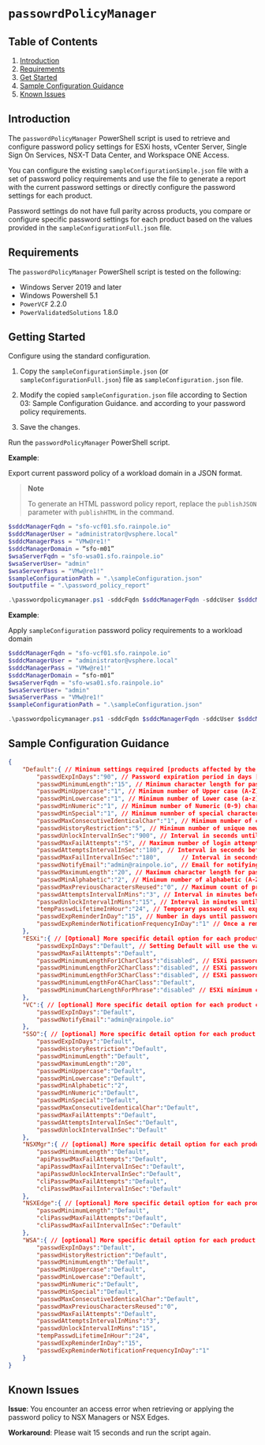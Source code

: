 # `passowrdPolicyManager`

## Table of Contents
1. [Introduction](#introduction)
2. [Requirements](#requirements)
3. [Get Started](#get-started)
4. [Sample Configuration Guidance](#sample-configuration-guidance)
5. [Known Issues](#known-issues)

## Introduction

The `passwordPolicyManager` PowerShell script is used to retrieve and configure password policy settings for ESXi hosts, vCenter Server, Single Sign On Services, NSX-T Data Center, and Workspace ONE Access.

You can configure the existing `sampleConfigurationSimple.json` file with a set of password policy requirements and use the file to generate a report with the current password settings or directly configure the password settings for each product.

Password settings do not have full parity across products, you compare or configure specific password settings for each product based on the values provided in the `sampleConfigurationFull.json` file.

## Requirements

The `passwordPolicyManager` PowerShell script is tested on the following:

- Windows Server 2019 and later
- Windows Powershell 5.1
- `PowerVCF` 2.2.0
- `PowerValidatedSolutions` 1.8.0

## Getting Started

Configure using the standard configuration.

1. Copy the `sampleConfigurationSimple.json` (or `sampleConfigurationFull.json`) file as `sampleConfiguration.json` file.

2. Modify the copied `sampleConfiguration.json` file according to Section 03: Sample Configuration Guidance. and according to your password policy requirements.

3. Save the changes.

Run the `passwordPolicyManager` PowerShell script.

**Example**:

Export current password policy of a workload domain in a JSON format.

> **Note**
>
> To generate an HTML password policy report, replace the `publishJSON` parameter with `publishHTML` in the command.

```powershell
$sddcManagerFqdn = "sfo-vcf01.sfo.rainpole.io"
$sddcManagerUser = "administrator@vsphere.local"
$sddcManagerPass = "VMw@re1!"
$sddcManagerDomain = “sfo-m01”
$wsaServerFqdn = "sfo-wsa01.sfo.rainpole.io"
$wsaServerUser= "admin"
$wsaServerPass = "VMw@re1!"
$sampleConfigurationPath = ".\sampleConfiguration.json"
$outputfile = ".\password_policy_report"

.\passwordpolicymanager.ps1 -sddcFqdn $sddcManagerFqdn -sddcUser $sddcManagerUser -sddcPass $sddcManagerPass -sddcDomain $sddcManagerDomain -wsaFqdn $wsaServerFqdn -wsaUser $wsaServerUser -wsaPass $wsaServerPass -commonPolicyFile $sampleConfigurationPath -outputFile $outputfile -publishJSON
```

**Example**:

Apply `sampleConfiguration` password policy requirements to a workload domain

```powershell
$sddcManagerFqdn = "sfo-vcf01.sfo.rainpole.io"
$sddcManagerUser = "administrator@vsphere.local"
$sddcManagerPass = "VMw@re1!"
$sddcManagerDomain = “sfo-m01”
$wsaServerFqdn = "sfo-wsa01.sfo.rainpole.io"
$wsaServerUser= "admin"
$wsaServerPass = "VMw@re1!"
$sampleConfigurationPath = ".\sampleConfiguration.json"

.\passwordpolicymanager.ps1 -sddcFqdn $sddcManagerFqdn -sddcUser $sddcManagerUser -sddcPass $sddcManagerPass -sddcDomain $sddcManagerDomain -wsaFqdn $wsaServerFqdn -wsaUser $wsaServerUser -wsaPass $wsaServerPass -commonPolicyFile $sampleConfigurationPath -configurePasswordPolicy
```

## Sample Configuration Guidance

```json
{
	"Default":{ // Mininum settings required [products affected by the configuration].
		"passwdExpInDays":"90", // Password expiration period in days [ESXi, VC, SSO, WSA]; default password expires every 90 days.
		"passwdMinimumLength":"15", // Minimum character length for password in number of characters [ESXi, SSO, NSX, WSA]; default minimum is 15 characters.
		"passwdMinUppercase":"1", // Minimum number of Upper case (A-Z) characters within the password [SSO, WSA]; default minimum is 1 upper case character.
		"passwdMinLowercase":"1", // Minimum number of Lower case (a-z) characters within the password [SSO, WSA]; default minimum is 1 lower case character.
		"passwdMinNumeric":"1", // Minimum number of Numeric (0-9) characters within the password[SSO, WSA]; default minimum is 1 numeric character.
		"passwdMinSpecial":"1", // Minimum numnber of special characters within the password [SSO, WSA]; default minimum is 1 special character.
		"passwdMaxConsecutiveIdenticalChar":"1", // Minimum number of consecutive identical character within the password [SSO, WSA]; default is only 3 consecutive.
		"passwdHistoryRestriction":"5", // Minimum number of unique new passwords before an old password can be reused [SSO, WSA]; default is 5 unique password.
		"passwdUnlockIntervalInSec":"900", // Interval in seconds until a locked account automatically unlocks [SSO, WSA, NSX]; default is 15 mins
		"passwdMaxFailAttempts":"5", // Maximum number of login attempts before account auto lock [SSO, WSA]; default is 5 attempts.
		"passwdAttemptsIntervalInSec":"180", // Interval in seconds before login attempts counter resets [SSO, WSA]; default is 3 mins.
		"passwdMaxFailIntervalInSec":"180",		 // Interval in seconds before cli login attempts counter resets[SSO, NSX]; default is 3 mins.
		"passwdNotifyEmail":"admin@rainpole.io", // Email for notifying vCenter Server appliance password expiration date [VC].
		"passwdMaximumLength":"20", // Maximum character length for password in number of characters [SSO]; default is 20 characters.
		"passwdMinAlphabetic":"2", // Minimum number of alphabetic (A-Z,a-z) characters in the password [SSO]; default is 2 characters.
		"passwdMaxPreviousCharactersReused":"0", // Maximum count of previous character reused [WSA], example if this is set to 2 and an old password is "VMware" then new password cannot contain "VM"; default is 0 which is disabled.
		"passwdAttemptsIntervalInMins":"3", // Interval in minutes before login attempts counter resets[WSA]; default is 3 mins.
		"passwdUnlockIntervalInMins":"15", // Interval in minutes until a locked account automatically unlocks[WSA]; default is 15 mins.
		"tempPasswdLifetimeInHour":"24", // Temporary password will expire in how many hours[WSA]; default is 24 hours.
		"passwdExpReminderInDay":"15", // Number in days until password expiration before a reminder notice is send out[WSA]; default is 15 days.
		"passwdExpReminderNotificationFrequencyInDay":"1" // Once a reminder notice is send, number of duration before the next reminder notice is sent [WSA]; default is 1 day.
	},
	"ESXi":{ // [Optional] More specific detail option for each product can be set within the configuration JSON.
		"passwdExpInDays":"Default", // Setting Default will use the values set in the Default section
		"passwdMaxFailAttempts":"Default",
		"passwdMinimumLengthFor1CharClass":"disabled", // ESXi password character length required for 1 character class set, set "disable" for not allowing password to have 1 character class set.
		"passwdMinimumLengthFor2CharClass":"disabled", // ESXi password character length required for 2 character class set, set "disable" for not allowing password to have 2 character class set.
		"passwdMinimumLengthFor3CharClass":"disabled", // ESXi password character length required for 3 character class set, set "disable" for not allowing password to have 3 character class set.
		"passwdMinimumLengthFor4CharClass":"Default",
		"passwdMinimumCharLengthForPhrase":"disabled" // ESXi minimum character length for password phrase, set "disable" for not allowing password phrase.
	},
	"VC":{ // [optional] More specific detail option for each product can be set within the configuration JSON.
		"passwdExpInDays":"Default",
		"passwdNotifyEmail":"admin@rainpole.io"
	},
	"SSO":{ // [optional] More specific detail option for each product can be set within the configuration JSON.
		"passwdExpInDays":"Default",
		"passwdHistoryRestriction":"Default",
		"passwdMinimumLength":"Default",
		"passwdMaximumLength":"20",
		"passwdMinUppercase":"Default",
		"passwdMinLowercase":"Default",
		"passwdMinAlphabetic":"2",
		"passwdMinNumeric":"Default",
		"passwdMinSpecial":"Default",
		"passwdMaxConsecutiveIdenticalChar":"Default",
		"passwdMaxFailAttempts":"Default",
		"passwdAttemptsIntervalInSec":"Default",
		"passwdUnlockIntervalInSec":"Default"
	},
	"NSXMgr":{ // [optional] More specific detail option for each product can be set within the configuration JSON.
		"passwdMinimumLength":"Default",
		"apiPasswdMaxFailAttempts":"Default",
		"apiPasswdMaxFailIntervalInSec":"Default",
		"apiPasswdUnlockIntervalInSec":"Default",
		"cliPasswdMaxFailAttempts":"Default",
		"cliPasswdMaxFailIntervalInSec":"Default"
	},
	"NSXEdge":{ // [optional] More specific detail option for each product can be set within the configuration JSON.
		"passwdMinimumLength":"Default",
		"cliPasswdMaxFailAttempts":"Default",
		"cliPasswdMaxFailIntervalInSec":"Default"
	},
	"WSA":{ // [optional] More specific detail option for each product can be set within the configuration JSON.
		"passwdExpInDays":"Default",
		"passwdHistoryRestriction":"Default",
		"passwdMinimumLength":"Default",
		"passwdMinUppercase":"Default",
		"passwdMinLowercase":"Default",
		"passwdMinNumeric":"Default",
		"passwdMinSpecial":"Default",
		"passwdMaxConsecutiveIdenticalChar":"Default",
		"passwdMaxPreviousCharactersReused":"0",
		"passwdMaxFailAttempts":"Default",
		"passwdAttemptsIntervalInMins":"3",
		"passwdUnlockIntervalInMins":"15",
		"tempPasswdLifetimeInHour":"24",
		"passwdExpReminderInDay":"15",
		"passwdExpReminderNotificationFrequencyInDay":"1"
	}
}
```

## Known Issues

**Issue**: You encounter an access error when retrieving or applying the password policy to NSX Managers or NSX Edges.

**Workaround**: Please wait 15 seconds and run the script again.